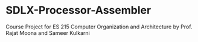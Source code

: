 # SDLX-Processor-Assembler
Course Project for ES 215 Computer Organization and Architecture by Prof. Rajat Moona and Sameer Kulkarni
